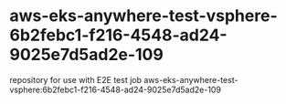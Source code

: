 # aws-eks-anywhere-test-vsphere-6b2febc1-f216-4548-ad24-9025e7d5ad2e-109
repository for use with E2E test job aws-eks-anywhere-test-vsphere:6b2febc1-f216-4548-ad24-9025e7d5ad2e-109
